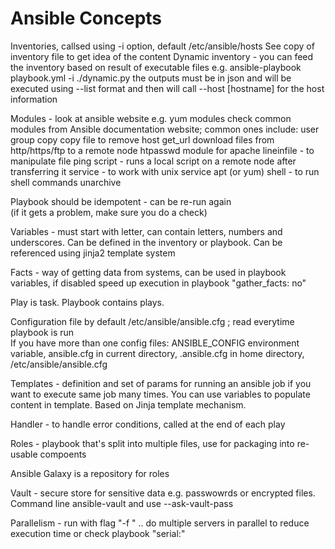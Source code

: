 
# Ansible Concepts

Inventories, callsed using -i option, default /etc/ansible/hosts 
See copy of inventory file to get idea of the content 
Dynamic inventory - you can feed the inventory based on result of executable files 
e.g. ansible-playbook playbook.yml -i ./dynamic.py 
the outputs must be in json and will be executed using --list format 
and then will call --host [hostname] for the host information 

Modules - look at ansible website e.g. yum modules 
check common modules from Ansible documentation website; common ones include:
user
group
copy copy file to remove host
get_url download files from http/https/ftp to a remote node
htpasswd module for apache 
lineinfile - to manipulate file
ping 
script - runs a local script on a remote node after transferring it 
service - to work with unix service
apt (or yum)
shell - to run shell commands 
unarchive




Playbook should be idempotent - can be re-run again <br />
(if it gets a problem, make sure you do a check)

Variables - must start with letter, can contain letters, numbers and underscores. Can be defined in the inventory or playbook. Can be referenced using jinja2 template system 

Facts - way of getting data from systems, can be used in playbook variables, if disabled speed up execution in playbook "gather_facts: no" 

Play is task. Playbook contains plays. 

Configuration file by default /etc/ansible/ansible.cfg ; read everytime playbook is run  
If you have more than one config files: ANSIBLE_CONFIG environment variable, ansible.cfg in current directory, .ansible.cfg in home directory, /etc/ansible/ansible.cfg 

Templates - definition and set of params for running an ansible job if you want to execute same job many times. You can use variables to populate content in template. Based on Jinja template mechanism. 

Handler - to handle error conditions, called at the end of each play 

Roles - playbook that's split into multiple files, use for packaging into re-usable compoents 

Ansible Galaxy is a repository for roles 

Vault - secure store for sensitive data e.g. passwowrds or encrypted files. Command line ansible-vault and use --ask-vault-pass 

Parallelism - run with flag "-f <number>" .. do multiple servers in parallel to reduce execution time 
or check playbook "serial:"
